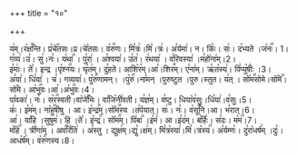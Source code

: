 +++
title = "१०"

+++


  
य꣢म्।र꣡क्ष꣢꣯न्ति। प्र꣡चे꣢꣯तसः।प्र।चे꣣तसः। व꣡रु꣢꣯णः। मि꣣त्रः꣢।मि꣣।त्रः꣢। अ꣣र्यमा꣢। न। किः꣣। सः꣢। द꣣भ्यते ।ज꣡नः꣢꣯। 1।  
ग꣣व्य꣢।उ꣣। सु꣢।नः꣣। य꣡था꣢꣯ । पु꣣रा꣢ । अ꣣श्वया꣢। उ꣣त꣢। र꣣थया꣢ । व꣣रिवस्या꣢ ।म꣣हो꣡ना꣢म्।2।  
इ꣣माः꣢। ते꣣। इन्द्र ।पृ꣡श्न꣢꣯यः। घृ꣣त꣢म्। दु꣣हते। आशि꣡र꣢म्।आ꣣।शिर꣢꣯म्। ए꣣ना꣢म्। ऋ꣣त꣡स्य꣢। पि꣣प्यु꣡षीः꣢ ।3।  
अ꣣या꣢। धि꣣या꣢ । च꣣। गव्यया꣢। पु꣡रु꣢꣯णामन्। ।पु꣡रु꣢꣯।ना꣣मन् ।पुरुष्टुत ।पुरु।स्तुत। य꣢त् । सो꣡म꣢꣯सोमे।सो꣡मे꣢꣯।सो꣣मे। आ꣡भु꣢꣯वः।आ꣣।अ꣡भु꣢꣯वः।4।  
पा꣣वका꣢। नः꣣। स꣡र꣢꣯स्वती।वा꣡जे꣢꣯भिः। वा꣣जि꣡नी꣢वती। य꣣ज्ञ꣢म्। व꣣ष्टु। धिया꣡व꣢सुः।धि꣣या꣢।व꣣सुः।5।  
कः꣢। इ꣣म꣢म्। ना꣡हु꣢꣯षीषु । आ। इ꣡न्द्र꣢꣯म्।सो꣡म꣢꣯स्य ।त꣣र्पयात्। सः꣢। नः꣣। व꣡सू꣢꣯नि।आ। भ꣣रात्।6।  
आ꣢। या꣣हि ।सुषुम꣢। हि ।ते꣣। इ꣡न्द्र꣢꣯। सो꣡म꣢꣯म्। पि꣡बा꣢꣯ ।इ꣣मं꣢। आ।इ꣣द꣢म्। ब꣣र्हिः꣢। स꣣दः। म꣡म꣢꣯।7।  
म꣡हि꣢꣯ । त्री꣣णा꣢म् । अव꣣꣯रि꣡ति꣢ । अ꣣स्तु । द्युक्ष꣢म्।द्यु꣣।क्ष꣢म्। मि꣣त्र꣡स्या꣢।मि꣣।त्र꣡स्य꣢꣯। अ꣣र्यम्णः꣢। दु꣣रा꣡धर्ष꣢म् ।दुः꣣। आध꣡र्ष꣢म्। व꣡रु꣢꣯णस्य।8।  
